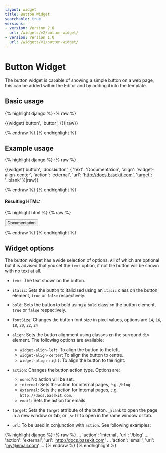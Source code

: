```yaml
---
layout: widget
title: Button Widget
searchable: true
versions:
- version: Version 2.0
  url: /widgets/v2/button-widget/
- version: Version 1.0
  url: /widgets/v1/button-widget/
---
```


# Button Widget

The button widget is capable of showing a simple button on a web page, this can be added within the Editor and by adding it into the template.

## Basic usage
{% highlight django %}
{% raw %}

{{widget('button', 'button', {})|raw}}

{% endraw %}
{% endhighlight %}

## Example usage
{% highlight django %}
{% raw %}

{{widget('button', 'docsbutton', {
  'text': 'Documentation',
  'align': 'widget-align-center',
  'action': 'external',
  'url': 'http://docs.basekit.com',
  'target': '_blank'
})|raw}}

{% endraw %}
{% endhighlight %}

#### Resulting HTML:
{% highlight html %}
{% raw %}

<div id="page-zones__template-widgets__button-docsbutton" class="widget  widget--template-widget" data-widget-type="button">
  <div class="bk-button  buttonwidget  widget__buttonwidget js-btn  widget-align-center">
    <button class="button  icon  buttonwidget__button  ">Documentation</button>
  </div>
</div>

{% endraw %}
{% endhighlight %}

## Widget options

The button widget has a wide selection of options. All of which are optional but it is advised that you set the ```text``` option, if not the button will be shown with no text at all.

* ```text```: The text shown on the button.

* ```italic```: Sets the button to italicised using an ```italic``` class on the button element, ```true``` or ```false``` respectively.

* ```bold```: Sets the button to bold using a ```bold``` class on the button element, ```true``` or ```false``` respectively.

* ```fontSize```: Changes the button font size in pixel values, options are ```14```, ```16```, ```18```, ```20```, ```22```, ```24```

* ```align```: Sets the button alignment using classes on the surround ```div``` element. The following options are available:

  * ```widget-align-left```: To align the button to the left.
  * ```widget-align-center```: To align the button to centre.
  * ```widget-align-right```: To align the button to the right.


* ```action```: Changes the button action type. Options are:

  * ```none```: No action will be set.
  * ```internal```: Sets the action for internal pages, e.g. ```/blog```.
  * ```external```: Sets the action for internal pages, e.g. ```http://docs.basekit.com```.
  * ```email```:  Sets the action for emails.

* ```target```: Sets the ```target``` attribute of the button. ```_blank``` to open the page in a new window or tab, or ```_self``` to open in the same window or tab.

* ```url```: To be used in conjunction with ```action```. See following examples:

{% highlight django %}
{% raw %}
...
'action': 'internal',
'url': '/blog'
...
'action': 'external',
'url': 'http://docs.basekit.com'
...
'action': 'email',
'url': 'my@email.com'
...
{% endraw %}
{% endhighlight %}
